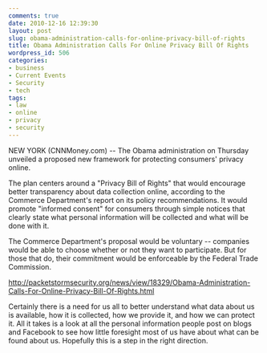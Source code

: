```yaml
---
comments: true
date: 2010-12-16 12:39:30
layout: post
slug: obama-administration-calls-for-online-privacy-bill-of-rights
title: Obama Administration Calls For Online Privacy Bill Of Rights
wordpress_id: 506
categories:
- business
- Current Events
- Security
- tech
tags:
- law
- online
- privacy
- security
---
```


> 
NEW YORK (CNNMoney.com) -- The Obama administration on Thursday unveiled a proposed new framework for protecting consumers' privacy online.

The plan centers around a "Privacy Bill of Rights" that would encourage better transparency about data collection online, according to the Commerce Department's report on its policy recommendations. It would promote "informed consent" for consumers through simple notices that clearly state what personal information will be collected and what will be done with it.


The Commerce Department's proposal would be voluntary -- companies would be able to choose whether or not they want to participate. But for those that do, their commitment would be enforceable by the Federal Trade Commission.



http://packetstormsecurity.org/news/view/18329/Obama-Administration-Calls-For-Online-Privacy-Bill-Of-Rights.html

Certainly there is a need for us all to better understand what data about us is available, how it is collected, how we provide it, and how we can protect it.  All it takes is a look at all the personal information people post on blogs and Facebook to see how little foresight most of us have about what can be found about us.  Hopefully this is a step in the right direction.
